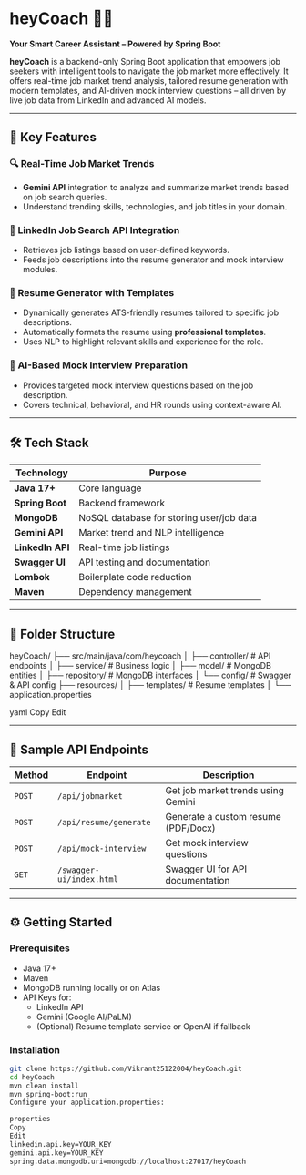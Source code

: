 # heyCoach 🧠💼  
**Your Smart Career Assistant – Powered by Spring Boot**

**heyCoach** is a backend-only Spring Boot application that empowers job seekers with intelligent tools to navigate the job market more effectively. It offers real-time job market trend analysis, tailored resume generation with modern templates, and AI-driven mock interview questions – all driven by live job data from LinkedIn and advanced AI models.

---

## 🚀 Key Features

### 🔍 Real-Time Job Market Trends
- **Gemini API** integration to analyze and summarize market trends based on job search queries.
- Understand trending skills, technologies, and job titles in your domain.

### 🔗 LinkedIn Job Search API Integration
- Retrieves job listings based on user-defined keywords.
- Feeds job descriptions into the resume generator and mock interview modules.

### 📄 Resume Generator with Templates
- Dynamically generates ATS-friendly resumes tailored to specific job descriptions.
- Automatically formats the resume using **professional templates**.
- Uses NLP to highlight relevant skills and experience for the role.

### 🎯 AI-Based Mock Interview Preparation
- Provides targeted mock interview questions based on the job description.
- Covers technical, behavioral, and HR rounds using context-aware AI.

---

## 🛠️ Tech Stack

| Technology       | Purpose                              |
|------------------|--------------------------------------|
| **Java 17+**      | Core language                        |
| **Spring Boot**   | Backend framework                    |
| **MongoDB**       | NoSQL database for storing user/job data |
| **Gemini API**    | Market trend and NLP intelligence    |
| **LinkedIn API**  | Real-time job listings               |
| **Swagger UI**    | API testing and documentation        |
| **Lombok**        | Boilerplate code reduction           |
| **Maven**         | Dependency management                |

---

## 📂 Folder Structure

heyCoach/
├── src/main/java/com/heycoach
│ ├── controller/ # API endpoints
│ ├── service/ # Business logic
│ ├── model/ # MongoDB entities
│ ├── repository/ # MongoDB interfaces
│ └── config/ # Swagger & API config
├── resources/
│ ├── templates/ # Resume templates
│ └── application.properties

yaml
Copy
Edit

---

## 📑 Sample API Endpoints

| Method | Endpoint                    | Description                              |
|--------|-----------------------------|------------------------------------------|
| `POST` | `/api/jobmarket`            | Get job market trends using Gemini       |
| `POST` | `/api/resume/generate`      | Generate a custom resume (PDF/Docx)      |
| `POST` | `/api/mock-interview`       | Get mock interview questions             |
| `GET`  | `/swagger-ui/index.html`    | Swagger UI for API documentation         |

---

## ⚙️ Getting Started

### Prerequisites
- Java 17+
- Maven
- MongoDB running locally or on Atlas
- API Keys for:
  - LinkedIn API
  - Gemini (Google AI/PaLM)
  - (Optional) Resume template service or OpenAI if fallback

### Installation

```bash
git clone https://github.com/Vikrant25122004/heyCoach.git
cd heyCoach
mvn clean install
mvn spring-boot:run
Configure your application.properties:

properties
Copy
Edit
linkedin.api.key=YOUR_KEY
gemini.api.key=YOUR_KEY
spring.data.mongodb.uri=mongodb://localhost:27017/heyCoach
